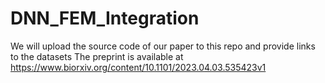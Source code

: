 # DNN_FEM_Integration

We will upload the source code of our paper to this repo and provide links to the datasets
The preprint is available at https://www.biorxiv.org/content/10.1101/2023.04.03.535423v1
